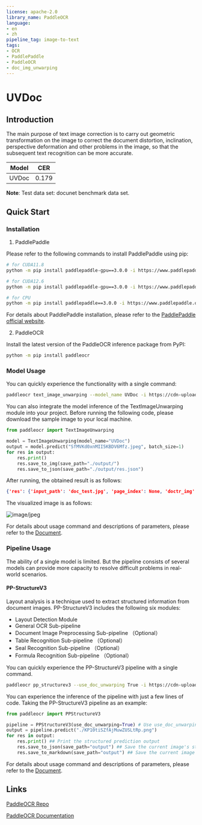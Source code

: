 ```yaml
---
license: apache-2.0
library_name: PaddleOCR
language:
- en
- zh
pipeline_tag: image-to-text
tags:
- OCR
- PaddlePaddle
- PaddleOCR
- doc_img_unwarping
---
```


# UVDoc

## Introduction

The main purpose of text image correction is to carry out geometric transformation on the image to correct the document distortion, inclination, perspective deformation and other problems in the image, so that the subsequent text recognition can be more accurate.

| Model| CER | 
|  --- | --- | 
|UVDoc |  0.179 | 

**Note**: Test data set: docunet benchmark data set.

## Quick Start

### Installation

1. PaddlePaddle

Please refer to the following commands to install PaddlePaddle using pip:

```bash
# for CUDA11.8
python -m pip install paddlepaddle-gpu==3.0.0 -i https://www.paddlepaddle.org.cn/packages/stable/cu118/

# for CUDA12.6
python -m pip install paddlepaddle-gpu==3.0.0 -i https://www.paddlepaddle.org.cn/packages/stable/cu126/

# for CPU
python -m pip install paddlepaddle==3.0.0 -i https://www.paddlepaddle.org.cn/packages/stable/cpu/
```

For details about PaddlePaddle installation, please refer to the [PaddlePaddle official website](https://www.paddlepaddle.org.cn/en/install/quick).

2. PaddleOCR

Install the latest version of the PaddleOCR inference package from PyPI:

```bash
python -m pip install paddleocr
```

### Model Usage

You can quickly experience the functionality with a single command:

```bash
paddleocr text_image_unwarping --model_name UVDoc -i https://cdn-uploads.huggingface.co/production/uploads/63d7b8ee07cd1aa3c49a2026/SfMVKd0xnMII5KBDV6Mfz.jpeg
```

You can also integrate the model inference of the TextImageUnwarping module into your project. Before running the following code, please download the sample image to your local machine.

```python
from paddleocr import TextImageUnwarping

model = TextImageUnwarping(model_name="UVDoc")
output = model.predict("SfMVKd0xnMII5KBDV6Mfz.jpeg", batch_size=1)
for res in output:
    res.print()
    res.save_to_img(save_path="./output/")
    res.save_to_json(save_path="./output/res.json")
```

After running, the obtained result is as follows:

```json
{'res': {'input_path': 'doc_test.jpg', 'page_index': None, 'doctr_img': '...'}}
```

The visualized image is as follows:

![image/jpeg](https://cdn-uploads.huggingface.co/production/uploads/63d7b8ee07cd1aa3c49a2026/1405yNIYq_hA9VL3_8Itn.jpeg)

For details about usage command and descriptions of parameters, please refer to the [Document](https://paddlepaddle.github.io/PaddleOCR/latest/en/version3.x/module_usage/text_image_unwarping.html#iii-quick-integration).


### Pipeline Usage

The ability of a single model is limited. But the pipeline consists of several models can provide more capacity to resolve difficult problems in real-world scenarios.


#### PP-StructureV3

Layout analysis is a technique used to extract structured information from document images. PP-StructureV3 includes the following six modules:
* Layout Detection Module
* General OCR Sub-pipeline
* Document Image Preprocessing Sub-pipeline （Optional）
* Table Recognition Sub-pipeline （Optional）
* Seal Recognition Sub-pipeline （Optional）
* Formula Recognition Sub-pipeline （Optional）

You can quickly experience the PP-StructureV3 pipeline with a single command.

```bash
paddleocr pp_structurev3 --use_doc_unwarping True -i https://cdn-uploads.huggingface.co/production/uploads/63d7b8ee07cd1aa3c49a2026/KP10tiSZfAjMuwZUSLtRp.png
```

You can experience the inference of the pipeline with just a few lines of code. Taking the PP-StructureV3 pipeline as an example:

```python
from paddleocr import PPStructureV3

pipeline = PPStructureV3(use_doc_unwarping=True) # Use use_doc_unwarping to enable/disable document unwarping module
output = pipeline.predict("./KP10tiSZfAjMuwZUSLtRp.png")
for res in output:
    res.print() ## Print the structured prediction output
    res.save_to_json(save_path="output") ## Save the current image's structured result in JSON format
    res.save_to_markdown(save_path="output") ## Save the current image's result in Markdown format
```

For details about usage command and descriptions of parameters, please refer to the [Document](https://paddlepaddle.github.io/PaddleOCR/latest/en/version3.x/pipeline_usage/PP-StructureV3.html#2-quick-start).

## Links

[PaddleOCR Repo](https://github.com/paddlepaddle/paddleocr)

[PaddleOCR Documentation](https://paddlepaddle.github.io/PaddleOCR/latest/en/index.html)

